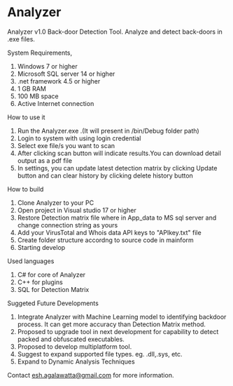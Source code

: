 # Analyzer
Analyzer v1.0 Back-door Detection Tool. Analyze and detect back-doors in .exe files.

System Requirements,
1. Windows 7 or higher
2. Microsoft SQL server 14 or higher
3. .net framework 4.5 or higher
4. 1 GB RAM
5. 100 MB space
6. Active Internet connection

How to use it

1. Run the Analyzer.exe .(It will present in /bin/Debug folder path)
2. Login to system with using login credential
3. Select exe file/s you want to scan
4. After clicking scan button will indicate results.You can download detail output as a pdf file
5. In settings, you can update latest detection matrix by clicking Update button and can clear history by clicking delete history button

How to build

1. Clone Analyzer to your PC
2. Open project in Visual studio 17 or higher
3. Restore Detection matrix file where in App_data to MS sql server and change connection string as yours
4. Add your VirusTotal and Whois data API keys to "APIkey.txt" file
5. Create folder structure accordng to source code in mainform
6. Starting develop

Used languages
1. C# for core of Analyzer
2. C++ for plugins
3. SQL for Detection Matrix

Suggeted Future Developments

1. Integrate Analyzer with Machine Learning model to identifying backdoor process. It can get more accuracy than Detection Matrix method.
2. Proposed to upgrade tool in next development for capability to detect packed and obfuscated executables.
3. Proposed to develop multiplatform tool.
4. Suggest to expand supported file types. eg. .dll,.sys, etc.
5. Expand to Dynamic Analysis Techniques

Contact esh.agalawatta@gmail.com for more information.
